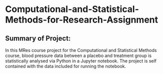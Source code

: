 # Computational-and-Statistical-Methods-for-Research-Assignment

## Summary of Project:
In this MRes course project for the Computational and Statistical Methods course, blood pressure data between a placebo and treatment group is statistically analysed via Python in a Jupyter notebook. The project is self contained with the data included for running the notebook. 

